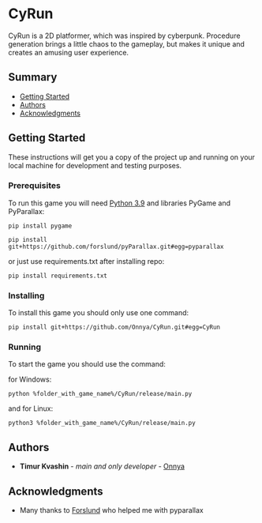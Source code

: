 # CyRun

CyRun is a 2D platformer, which was inspired by cyberpunk. 
Procedure generation brings a little chaos to the gameplay, 
but makes it unique and creates an amusing user experience.

## Summary

  - [Getting Started](#getting-started)
  - [Authors](#authors)
  - [Acknowledgments](#acknowledgments)

## Getting Started

These instructions will get you a copy of the project up and running on
your local machine for development and testing purposes.

### Prerequisites

To run this game you will need [Python 3.9](https://www.python.org/downloads/release/python-392/)
and libraries PyGame and PyParallax:

    pip install pygame

    pip install git+https://github.com/forslund/pyParallax.git#egg=pyparallax

or just use requirements.txt after installing repo:

    pip install requirements.txt

### Installing

To install this game you should only use one command:

    pip install git+https://github.com/Onnya/CyRun.git#egg=CyRun

### Running

To start the game you should use the command:

for Windows:

    python %folder_with_game_name%/CyRun/release/main.py

and for Linux:
    
    python3 %folder_with_game_name%/CyRun/release/main.py


## Authors

  - **Timur Kvashin** - *main and only developer* -
    [Onnya](https://github.com/Onnya)
    

## Acknowledgments

  - Many thanks to [Forslund](https://github.com/forslund) who helped me with pyparallax